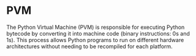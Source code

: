 # PVM
The Python Virtual Machine (PVM) is responsible for executing Python bytecode by converting it into machine code (binary instructions: 0s and 1s). This process allows Python programs to run on different hardware architectures without needing to be recompiled for each platform.
